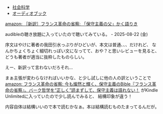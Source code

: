 - [社会科学](%E7%A4%BE%E4%BC%9A%E7%A7%91%E5%AD%A6)
- [オーディオブック](%E3%82%AA%E3%83%BC%E3%83%87%E3%82%A3%E3%82%AA%E3%83%96%E3%83%83%E3%82%AF)

[amazon: ［新訳］フランス革命の省察: 「保守主義の父」かく語りき](https://amzn.to/4mn82Ru)

audibleの聴き放題に入っていたので聴いてみている。 - 2025-08-22 (金)

序文はやけに著者の我田引水っぷりがひどいが、本文は普通、、、だけれど、
なんかちょくちょく細切れっぽい文になってて、おや？と思いレビューを見ると、
どうも著者が適当に抜粋したものらしい。

えー、新訳って言わないだろそれ…

まぁ主張が変わらなければいいかな、と少し試しに他の人の訳ということで[amazon: フランス革命の省察: 今も燦然と輝く、保守主義のBible『フランス革命の省察』。バーク哲学を“正しく”読まずして、保守主義は語れない！](https://amzn.to/41T6oyP) がKindle Unlimitedに入っていたので少し読んでみると、
結構印象が違う！

内容自体は結構いいので本で読むかなぁ。本は結構読むものたまってるんだが。
